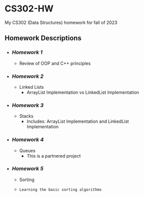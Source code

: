 # CS302-HW
My CS302 (Data Structures) homework for fall of 2023

## Homework Descriptions
- ### *Homework 1*
    - Review of OOP and C++ principles
- ### *Homework 2*
    - Linked Lists
        - ArrayList Implementation vs LinkedList Implementation
- ### *Homework 3*
    - Stacks
        - Includes: ArrayList Implementation and LinkedList Implementation

- ### *Homework 4*
    - Queues
        - This is a partnered project
- ### *Homework 5*
    - Sorting
    -     Learning the basic sorting algorithms
